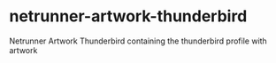 netrunner-artwork-thunderbird
=============================
Netrunner Artwork Thunderbird containing the thunderbird profile with artwork
